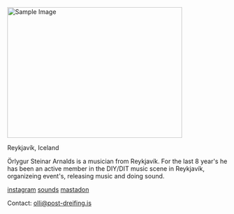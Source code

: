 <img src="https://github.com/user-attachments/assets/e506ba5f-13d1-49e9-8785-a370a1efbca6" alt="Sample Image" width="400" height="300"> 

Reykjavík, Iceland
 
Örlygur Steinar Arnalds is a musician from Reykjavík. For the last 8 year's he has been an active member in the DIY/DIT music scene in Reykjavík, organizeing event's, releasing music and doing sound.

[instagram](https://www.instagram.com/olli_steini/)
[sounds](https://soundcloud.com/rlygur-steinar-arnalds)
[mastadon](https://post.lurk.org/@olli_steini)

Contact: olli@post-dreifing.is






